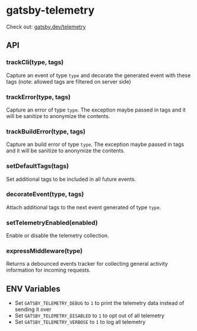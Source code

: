 # gatsby-telemetry

Check out: [gatsby.dev/telemetry](https://gatsby.dev/telemetry)

## API

### trackCli(type, tags)

Capture an event of type `type` and decorate the generated event with these tags (note: allowed tags are filtered on server side)

### trackError(type, tags)

Capture an error of type `type`. The exception maybe passed in tags and it will be sanitize to anonymize the contents.

### trackBuildError(type, tags)

Capture an build error of type `type`. The exception maybe passed in tags and it will be sanitize to anonymize the contents.

### setDefaultTags(tags)

Set additional tags to be included in all future events.

### decorateEvent(type, tags)

Attach additional tags to the next event generated of type `type`.

### setTelemetryEnabled(enabled)

Enable or disable the telemetry collection.

### expressMiddleware(type)

Returns a debounced events tracker for collecting general activity information for incoming requests.

## ENV Variables

- Set `GATSBY_TELEMETRY_DEBUG` to `1` to print the telemetry data instead of sending it over
- Set `GATSBY_TELEMETRY_DISABLED` to `1` to opt out of all telemetry
- Set `GATSBY_TELEMETRY_VERBOSE` to `1` to log all telemetry
